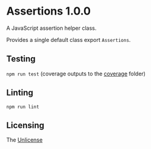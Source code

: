 # Assertions 1.0.0

A JavaScript assertion helper class.

Provides a single default class export `Assertions`. 

## Testing

`npm run test` (coverage outputs to the [coverage](coverage) folder)

## Linting

`npm run lint`

## Licensing

The [Unlicense](https://unlicense.org/)